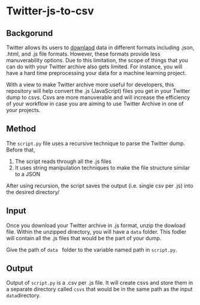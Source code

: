 # Twitter-js-to-csv


## Backgorund 
Twitter allows its users to [downlaod](https://help.twitter.com/en/managing-your-account/how-to-download-your-twitter-archive) data in different formats including .json, .html, and .js file formats. However, these formats provide less manuverability options. Due to this limitation, the scope of things that you can do with your Twitter archive also gets limited. For instance, you will have a hard time preprocessing your data for a machine learning project.

With a view to make Twitter archive more useful for developers, this repository will help convert the .js (JavaScript) files you get in your Twitter dump to csvs. Csvs are more manuverable and will increase the efficiency of your workflow in case you are aiming to use Twitter Archive in one of your projects.


## Method
The `script.py` file uses a recursive technique to parse the Twitter dump. Before that,
1. The script reads through all the .js files
2. It uses string manipulation techniques to make the file structure similar to a JSON

After using recursion, the script saves the output (i.e. single csv per .js) into the desired directory/

## Input
Once you download your Twitter archive in .js format, unzip the dowload file. Within the unzipped directory, you will have a `data` folder. This fodler will contain all the .js files that would be the part of your dump. 

Give the path of `data ` folder to the variable named path in `script.py`.

## Output
Output of `script.py` is a .csv per .js file. It will create csvs and store them in a separate directory called `csvs` that would be in the same path as the input `data`directory. 

